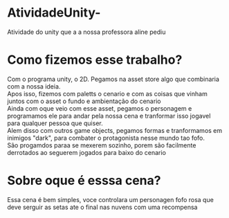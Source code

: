 # AtividadeUnity-
Atividade do unity que a a nossa professora aline pediu <br>
<H1>Como fizemos esse trabalho?</H1>
Com o programa unity, o 2D.  Pegamos na asset store algo que combinaria com a nossa ideia.<br>
Apos isso, fizemos com paletts o cenario e com as coisas que vinham juntos com o asset o fundo e ambientação do cenario<br>
Ainda com oque veio com esse asset,  pegamos o personagem e programamos ele para andar pela nossa cena e tranformar isso jogavel<br> 
para qualquer pessoa que quiser.<br>
Alem disso com outros game objects, pegamos formas e tranformamos em inimigos "dark", para combater o protagonista nesse mundo tao fofo.<br> 
São progamdos paraa se mexerem sozinho, porem são facilmente derrotados ao seguerem jogados para baixo do cenario
<h1>Sobre oque é esssa cena?</h1>
Essa cena  é bem simples, voce controlara um personagen fofo rosa que deve serguir as setas ate o final nas nuvens com uma recompensa<br>

